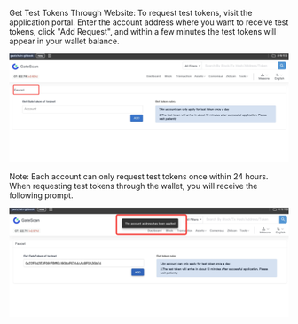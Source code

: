 Get Test Tokens Through Website:
To request test tokens, visit the application portal.
Enter the account address where you want to receive test tokens, click "Add Request", and within a few minutes the test tokens will appear in your wallet balance.

![GT token request](../../.gitbook/assets/images/gt_test_token.png)

Note: Each account can only request test tokens once within 24 hours. When requesting test tokens through the wallet, you will receive the following prompt.

![get GT](../../.gitbook/assets/images/get_gt.png)